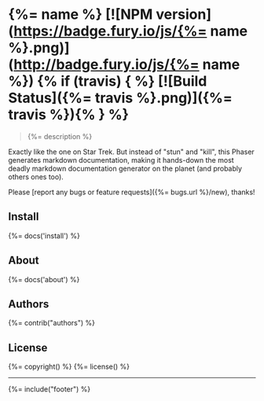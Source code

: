 # {%= name %} [![NPM version](https://badge.fury.io/js/{%= name %}.png)](http://badge.fury.io/js/{%= name %}) {% if (travis) { %} [![Build Status]({%= travis %}.png)]({%= travis %}){% } %}

> {%= description %}

Exactly like the one on Star Trek. But instead of "stun" and "kill", this Phaser generates markdown documentation, making it hands-down the most deadly markdown documentation generator on the planet (and probably others ones too).

Please [report any bugs or feature requests]({%= bugs.url %}/new), thanks!

## Install
{%= docs('install') %}

## About
{%= docs('about') %}

## Authors
{%= contrib("authors") %}

## License
{%= copyright() %}
{%= license() %}

***

{%= include("footer") %}
